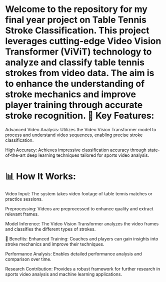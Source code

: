 Welcome to the repository for my final year project on Table Tennis Stroke Classification. This project leverages cutting-edge Video Vision Transformer (ViViT) technology to analyze and classify table tennis strokes from video data. The aim is to enhance the understanding of stroke mechanics and improve player training through accurate stroke recognition.
🚀 Key Features:
=================
Advanced Video Analysis: Utilizes the Video Vision Transformer model to process and understand video sequences, enabling precise stroke classification.

High Accuracy: Achieves impressive classification accuracy through state-of-the-art deep learning techniques tailored for sports video analysis.

📊 How It Works:
=================

Video Input: The system takes video footage of table tennis matches or practice sessions.

Preprocessing: Videos are preprocessed to enhance quality and extract relevant frames.

Model Inference: The Video Vision Transformer analyzes the video frames and classifies the different types of strokes.

🤝 Benefits:
Enhanced Training: Coaches and players can gain insights into stroke mechanics and improve their techniques.

Performance Analysis: Enables detailed performance analysis and comparison over time.

Research Contribution: Provides a robust framework for further research in sports video analysis and machine learning applications.
